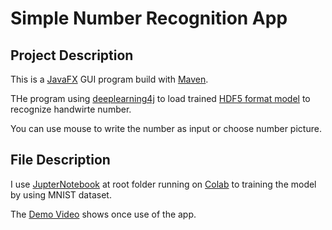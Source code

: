 # Simple Number Recognition App

## Project Description

This is a [JavaFX](https://openjfx.io/) GUI program build with [Maven](http://maven.apache.org/).

THe program using [deeplearning4j](https://deeplearning4j.org/) to load trained [HDF5 format model](src/main/resources/org/yuxiang/model.h5) to recognize handwirte number.

You can use mouse to write the number as input or choose number picture.

## File Description

I use [JupterNotebook](./NumberRecognition.ipynb) at root folder running on [Colab](https://colab.research.google.com) to training the model by using MNIST dataset.

The [Demo Video](./Demo.mp4) shows once use of the app.
